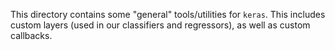 This directory contains some "general" tools/utilities for `keras`. This includes custom layers (used in our classifiers and regressors), as well as custom callbacks.